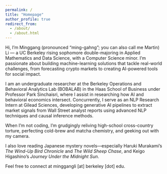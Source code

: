```yaml
---
permalink: /
title: "Homepage"
author_profile: true
redirect_from:
  - /about/
  - /about.html
---
```


Hi, I’m Minggang (pronounced “ming-gahng”; you can also call me Martin) Li — a UC Berkeley rising sophomore double-majoring in Applied Mathematics and Data Science, with a Computer Science minor. I’m passionate about building machine-learning solutions that tackle real-world challenges, from forecasting crypto markets to creating AI-powered tools for social impact.

I am an undergraduate researcher at the Berkeley Operations and Behavioral Analytics Lab (BOBALAB) in the Haas School of Business under Professor Park Sinchaisri, where I assist in researching how AI and behavioral economics intersect. Concurrently, I serve as an NLP Research Intern at Gilead Sciences, developing generative AI pipelines to extract market signals from Wall Street analyst reports using advanced NLP techniques and causal inference methods.

When I’m not coding, I’m grudgingly reliving high-school cross-country torture, perfecting cold-brew and matcha chemistry, and geeking out with my camera.

I also love reading Japanese mystery novels—especially Haruki Murakami’s _The Wind-Up Bird Chronicle_ and _The Wild Sheep Chase_, and Keigo Higashino’s _Journey Under the Midnight Sun_.

Feel free to connect at minggangli [at] berkeley [dot] edu.
